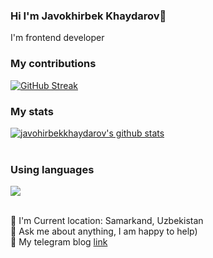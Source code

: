 ### Hi I'm Javokhirbek Khaydarov👋

I'm frontend developer <br/>
### My contributions
[![GitHub Streak](https://github-readme-streak-stats.herokuapp.com?user=javohirbekkhaydarov&theme=react)](https://git.io/streak-stats)
<br/>
### My stats
[![javohirbekkhaydarov's github stats](https://github-readme-stats.vercel.app/api?username=javohirbekkhaydarov&show_icons=true&theme=react)](https://github.com/javohirbekkhaydarov/github-readme-stats) <br/><br/>

### Using languages
![ ](https://github-readme-stats.vercel.app/api/top-langs/?username=javohirbekkhaydarov&show_icons=true&theme=react)

<br/>
📍    I'm Current location: Samarkand, Uzbekistan  </br>
📝  Ask me about anything, I am happy to help) </br>
📨  My telegram blog <a href="https://t.me/javohirbek_frontEnd">link</a>
